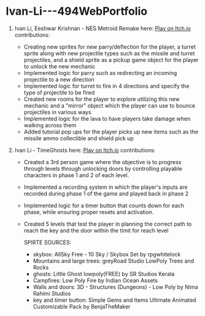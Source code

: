 # Ivan-Li---494WebPortfolio

1) Ivan Li, Eeshwar Krishnan - NES Metroid Remake here: [Play on Itch.io](https://ive7042.itch.io/nes-metroid-remake)
   contributions:
   - Creating new sprites for new parry/deflection for the player, a turret sprite along with new projectile types such as the missile and turret projectiles, and a shield sprite as a pickup game object for the player to unlock the new mechanic
   - Implemented logic for parry such as redirecting an incoming projectile to a new direction
   - Implemented logic for turret to fire in 4 directions and specify the type of projectile to be fired
   - Created new rooms for the player to explore utilizing this new mechanic and a "mirror" object which the player can use to bounce projectiles in various ways
   - Implemented logic for the lava to have players take damage when walking across them
   - Added tutorial pop ups for the player picks up new items such as the missile ammo collectible and shield pick up


2) Ivan Li - TimeGhosts here: [Play on Itch.io](https://ive7042.itch.io/timeghosts)
   contributions:
   - Created a 3rd person game where the objective is to progress through levels through unlocking doors by controlling playable characters in phase 1 and 2 of each level.
   - Implemented a recording system in which the player's inputs are recorded during phase 1 of the game and played back in phase 2
   - Implemented logic for a timer button that counts down for each phase, while ensuring proper resets and activation.
   - Created 5 levels that test the player in planning the correct path to reach the key and the door within the timit for reach level
     
     SPIRTE SOURCES:
      - skybox: AllSky Free - 10 Sky / Skybox Set by rpgwhitelock
      - Mountains and large trees: greyRoad Studio LowPoly Trees and Rocks
      - ghosts: Little Ghost lowpoly(FREE) by SR Studios Kerala
      - Campfires: Low Poly Fire by Indian Ocean Assets
      - Walls and doors: 3D - Structures (Dungeons) - Low Poly by Nima Rahimi Studios
      - key and timer button: Simple Gems and Items Ultimate Animated Customizable Pack by BenjaTheMaker
